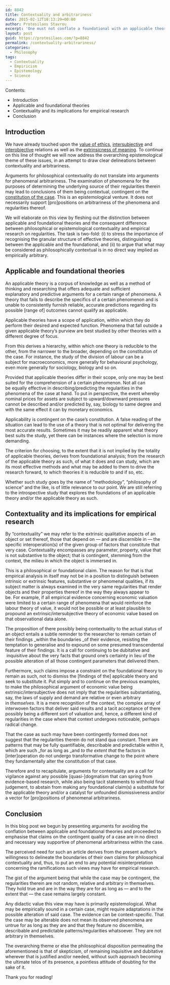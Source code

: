 ```yaml
---
id: 8842
title: Contextuality and arbitrariness
date: 2015-02-12T10:13:29+00:00
author: Protesilaos Stavrou
excerpt: 'One must not conflate a foundational with an applicable theory. The two may complement but in no way exclude one another. As such, one must not interpret epistemological claims regarding contextuality as supportive of [pro]positions for phenomenal arbitrariness.'
layout: post
guid: https://protesilaos.com/?p=8842
permalink: /contextuality-arbitrariness/
categories:
  - Philosophy
tags:
  - Contextuality
  - Empiricism
  - Epistemology
  - Science
---
```

Contents:

  * Introduction
  * Applicable and foundational theories
  * Contextuality and its implications for empirical research
  * Conclusion

## Introduction

We have already touched upon the [value of ethics](https://protesilaos.com/value-justice-gyges/ "On the value of justice (Ring of Gyges)"), [intersubjective](https://protesilaos.com/intersubjective-politics/ "On the intersubjective aspect of politics") and [interobjective](https://protesilaos.com/interobjective-politics/ "On the interobjective aspect of politics") relations as well as the [extrinsicness of meaning](https://protesilaos.com/meaning-referent/ "Meaning and referent"). To continue on this line of thought we will now address the overarching epistemological theme of these issues, in an attempt to draw clear delineations between contextuality and arbitrariness.

Arguments for philosophical contextuality do not translate into arguments for phenomenal arbitrariness. The examination of phenomena for the purposes of determining the underlying source of their regularities therein may lead to conclusions of them being contextual, contingent on the [constitution of the case](https://protesilaos.com/constitution-case/ "The constitution of the case"). This is an epistemological venture. It does not necessarily support [pro]positions on arbitrariness of the phenomena and regularities thereof.

We will elaborate on this view by fleshing out the distinction between applicable and foundational theories and the consequent difference between philosophical or epistemological contextuality and empirical research on regularities. The task is two-fold: (i) to stress the importance of recognising the granular structure of effective theories, distinguishing between the applicable and the foundational, and (ii) to argue that what may be considered as philosophically contextual is in no direct way implied as empirically arbitrary.

## Applicable and foundational theories

An applicable theory is a corpus of knowledge as well as a method of thinking and researching that offers adequate and sufficient explanatory and predictive arguments for a certain range of phenomena. A theory that fails to describe the specifics of a certain phenomenon and is unable to consistently furnish reliable, accurate predictions regarding its possible [range of] outcomes cannot qualify as applicable.

Applicable theories have a scope of application, within which they do perform their desired and expected function. Phenomena that fall outside a given applicable theory&#8217;s purview are best studied by other theories with a different degree of focus.

From this derives a hierarchy, within which one theory is reducible to the other, from the narrower to the broader, depending on the constitution of the case. For instance, the study of the division of labour can be a subject for macroeconomics, more generally for behavioural psychology, even more generally for sociology, biology and so on.

Provided that applicable theories differ in their scope, only one may be best suited for the comprehension of a certain phenomenon. Not all can be equally effective in describing/predicting the regularities in the phenomena of the case at hand. To put in perspective, the event whereby nominal prices for assets are subject to upward/downward pressures cannot be described and/or predicted by, say, biology to same degree and with the same effect it can by monetary economics.

Applicability is contingent on the case&#8217;s constitution. A false reading of the situation can lead to the use of a theory that is not optimal for delivering the most accurate results. Sometimes it may be readily apparent what theory best suits the study, yet there can be instances where the selection is more demanding.

The criterion for choosing, to the extent that it is not implied by the totality of applicable theories, derives from foundational analysis; from the research of the applicable theory as such, of what it does and can study, which are its most effective methods and what may be added to them to drive the research forward, to which theories it is reducible to and if so, etc.

Whether such study goes by the name of &#8220;methodology&#8221;, &#8220;philosophy of science&#8221; and the like, is of little relevance to our point. We are still referring to the introspective study that explores the foundations of an applicable theory and/or the applicable theory as such.

## Contextuality and its implications for empirical research

By &#8220;contextuality&#8221; we may refer to the extrinsic qualitative aspects of an object or set thereof, those that depend on — and are discernible in — the specific interoperation(s) of the given group of factors that constitute that very case. Contextuality encompasses any parameter, property, value that is not substantive to the object; that is contingent, stemming from the context, the milieu in which the object is immersed in.

This is a philosophical or foundational claim. The reason for that is that empirical analysis in itself may not be in a position to distinguish between intrinsic or extrinsic features, substantive or phenomenal qualities, if its subject matter is always examined in the very same regularities that render objects and their properties thereof in the way they always appear to be. For example, if all empirical evidence concerning economic valuation were limited to a certain range of phenomena that would reinforce the labour theory of value, it would not be possible or at least plausible to propound an extrinsic/intersubjective theory of economic value based on that observational data alone.

The proposition of there possibly being contextuality to the actual status of an object entails a subtle reminder to the researcher to remain certain of their findings _within the boundaries _of their evidence, resisting the temptation to generalise and to expound on some presumed transcendental feature of their findings. It is a call for continuing to be dubitative and  inquisitive about the very facts that ground one&#8217;s certainty in lieu of the possible alteration of all those contingent parameters that delivered them.

Furthermore, such claims impose a constraint on the foundational theory to remain as such, not to dismiss the [findings of the] applicable theory and seek to substitute it. Put simply and to continue on the previous examples, to make the philosophical argument of economic value being extrinsic/intersubjective does not imply that the regularities substantiating, say, the laws of supply and demand are relative or even arbitrary in _themselves_. It is a mere recognition of the context, the complex array of interwoven factors that deliver said results and a tacit acceptance of there possibly being a different sort of valuation and, hence, a different kind of regularities in the case where that context undergoes noticeable, perhaps radical change.

That the case as such may have been contingently formed does not suggest that the regularities therein do not stand qua constant. There are patterns that may be fully quantifiable, describable and predictable within it, which are such _for as long as _and _to the extent that_ the factors in [inter]operation do not undergo transformative change to the point where they fundamentally alter the constitution of that case.

Therefore and to recapitulate, arguments for contextuality are a call for vigilance against any possible [quasi-]dogmatism that can spring from evidence-based research, while also being tacit statements to withhold final judgement, to abstain from making any foundational claim(s) a substitute for the applicable theory and/or a catalyst for unfounded dismissiveness and/or a vector for [pro]positions of phenomenal arbitrariness.

## Conclusion

In this blog post we begun by presenting arguments for avoiding the conflation between applicable and foundational theories and proceeded to emphasise that claims on the contingent quality of a case are in no direct and necessary way supportive of phenomenal arbitrariness within the case.

The perceived need for such an article derives from the present author&#8217;s willingness to delineate the boundaries of their own claims for philosophical contextuality and, thus, to put an end to any potential misinterpretation concerning the ramifications such views may have for empirical research.

The gist of the argument being that while the case may be contingent, the regularities therein are not random, relative and arbitrary in themselves. They hold true and are in the way they are for as long as — and to the extent that — the case remains largely constant.

Any didactic value this view may have is primarily epistemological. What may be empirically sound in a certain case, might require adaptations in the possible alteration of said case. The evidence can be context-specific. That the case may be alterable does not mean its observed phenomena are untrue for as long as they are and that they feature no discernible, describable and predictable patterns/regularities whatsoever. They are not arbitrary in themselves.

The overarching theme or else the philosophical disposition permeating the aforementioned is that of skepticism, of remaining inquisitive and dubitative wherever that is justified and/or needed, without such approach becoming the ultimate telos of its presence, a pointless attitude of doubting for the sake of it.

Thank you for reading!